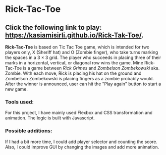 # Rick-Tac-Toe

## Click the following link to play: https://kasiamisirli.github.io/Rick-Tak-Toe/.

**Rick-Tac-Toe** is based on Tic Tac Toe game, which is intended for two players only, X (Sheriff hat) and O (Zombie finger), 
who take turns marking the spaces in a 3 × 3 grid. The player who succeeds in placing three of their marks in a horizontal, 
vertical, or diagonal row wins the game.
Mine Rick-Tac-Toe is a game between *Rick Grimes* and *Zombelson Zombekowski* aka. Zombie.
With each move, Rick is placing his hat on the ground and Zombelson Zombekowski is placing fingers as a zombie probably would.
After the winner is announced, user can hit the "Play again" button to start a new game.

### Tools used:
For this project, I have mainly used Flexbox and CSS transformation and animation. 
The logic is built with Javascript.

### Possible additions:
If I had a bit more time, I could add player selector and counting the score.
Also, I could improve GUI by changing the images and add more animation.
